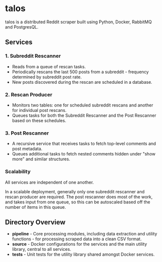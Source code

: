 # talos

talos is a distributed Reddit scraper built using Python, Docker, RabbitMQ and PostgresQL.

## Services

### 1. Subreddit Rescanner
- Reads from a queue of rescan tasks.
- Periodically rescans the last 500 posts from a subreddit - frequency determined by subreddit post rate.
- New posts discovered during the rescan are scheduled in a database.

### 2. Rescan Producer
- Monitors two tables: one for scheduled subreddit rescans and another for individual post rescans.
- Queues tasks for both the Subreddit Rescanner and the Post Rescanner based on these schedules.

### 3. Post Rescanner
- A recursive service that receives tasks to fetch top-level comments and post metadata.
- Queues additional tasks to fetch nested comments hidden under "show more" and similar structures.

### Scalability

All services are independent of one another.

In a scalable deployment, generally only one subreddit rescanner and rescan producer are required. The post rescanner does most of the work, and takes input from one queue, so this can be autoscaled based off the number of items in this queue.

## Directory Overview

- **pipeline** - Core processing modules, including data extraction and utility functions - for processing scraped data into a clean CSV format.
- **source** - Docker configurations for the services and the main utility library, central to all services.
- **tests** - Unit tests for the utility library shared amongst Docker services.
